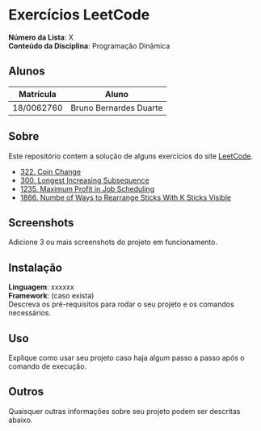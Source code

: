 # Exercícios LeetCode

**Número da Lista**: X<br>
**Conteúdo da Disciplina**: Programação Dinâmica<br>

## Alunos
|Matrícula | Aluno |
| -- | -- |
| 18/0062760  |  Bruno Bernardes Duarte |

## Sobre 
Este repositório contem a solução de alguns exercícios do site [LeetCode](www.leetcode.com).

- [322. Coin Change]()
- [300. Longest Increasing Subsequence]()
- [1235. Maximum Profit in Job Scheduling]()
- [1866. Numbe of Ways to Rearrange Sticks With K Sticks Visible]()

## Screenshots
Adicione 3 ou mais screenshots do projeto em funcionamento.

## Instalação 
**Linguagem**: xxxxxx<br>
**Framework**: (caso exista)<br>
Descreva os pré-requisitos para rodar o seu projeto e os comandos necessários.

## Uso 
Explique como usar seu projeto caso haja algum passo a passo após o comando de execução.

## Outros 
Quaisquer outras informações sobre seu projeto podem ser descritas abaixo.




